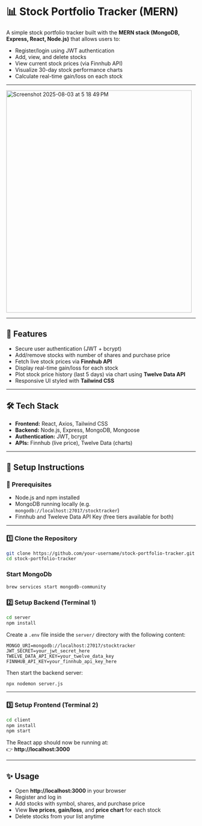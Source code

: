 # 📊 Stock Portfolio Tracker (MERN)

A simple stock portfolio tracker built with the **MERN stack (MongoDB, Express, React, Node.js)** that allows users to:

- Register/login using JWT authentication
- Add, view, and delete stocks
- View current stock prices (via Finnhub API)
- Visualize 30-day stock performance charts
- Calculate real-time gain/loss on each stock

---

<img width="493" height="590" alt="Screenshot 2025-08-03 at 5 18 49 PM" src="https://github.com/user-attachments/assets/e7a27a3c-b8c7-4c10-8688-061d9eeb033b" />

---

## 🚀 Features

- Secure user authentication (JWT + bcrypt)
- Add/remove stocks with number of shares and purchase price
- Fetch live stock prices via **Finnhub API**
- Display real-time gain/loss for each stock
- Plot stock price history (last 5 days) via chart using **Twelve Data API**
- Responsive UI styled with **Tailwind CSS**

---

## 🛠️ Tech Stack

- **Frontend:** React, Axios, Tailwind CSS
- **Backend:** Node.js, Express, MongoDB, Mongoose
- **Authentication:** JWT, bcrypt
- **APIs:** Finnhub (live price), Twelve Data (charts)

---

## 🔧 Setup Instructions

### 📁 Prerequisites

- Node.js and npm installed
- MongoDB running locally (e.g. `mongodb://localhost:27017/stocktracker`)
- Finnhub and Tweleve Data API Key (free tiers available for both)

---

### 1️⃣ Clone the Repository

```bash
git clone https://github.com/your-username/stock-portfolio-tracker.git
cd stock-portfolio-tracker
```

### Start MongoDb

```bash
brew services start mongodb-community
```

### 2️⃣ Setup Backend (Terminal 1)

```bash
cd server
npm install
```

Create a `.env` file inside the `server/` directory with the following content:

```env
MONGO_URI=mongodb://localhost:27017/stocktracker
JWT_SECRET=your_jwt_secret_here
TWELVE_DATA_API_KEY=your_twelve_data_key
FINNHUB_API_KEY=your_finnhub_api_key_here
```

Then start the backend server:

```bash
npx nodemon server.js
```

---

### 3️⃣ Setup Frontend (Terminal 2)

```bash
cd client
npm install
npm start
```

The React app should now be running at:  
👉 **http://localhost:3000**

---

## ✨ Usage

- Open **http://localhost:3000** in your browser  
- Register and log in  
- Add stocks with symbol, shares, and purchase price  
- View **live prices**, **gain/loss**, and **price chart** for each stock  
- Delete stocks from your list anytime


